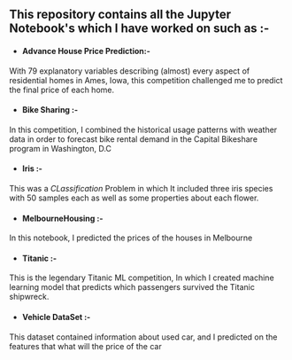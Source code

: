 ## This repository contains all the Jupyter Notebook's which I have worked on such as :-

- ####  **Advance House Price Prediction:-**
With 79 explanatory variables describing (almost) every aspect of residential homes in Ames, Iowa, this competition challenged me  to          predict the final price of each home.

- #### **Bike Sharing :-**
In this competition, I combined the  historical usage patterns with weather data in order to forecast bike rental demand in the Capital Bikeshare program in Washington, D.C

- #### **Iris :-**
This was a *CLassification* Problem in which It included three iris species with 50 samples each as well as some properties about each flower. 

- #### **MelbourneHousing :-**
In this notebook, I predicted the prices of the houses in Melbourne

- #### **Titanic :-**
 This is the legendary Titanic ML competition, In which I created machine learning  model that predicts which passengers survived the Titanic shipwreck.
 
- #### **Vehicle DataSet :-**
 This dataset contained information about used car, and I predicted on the features that what will the price of the car

